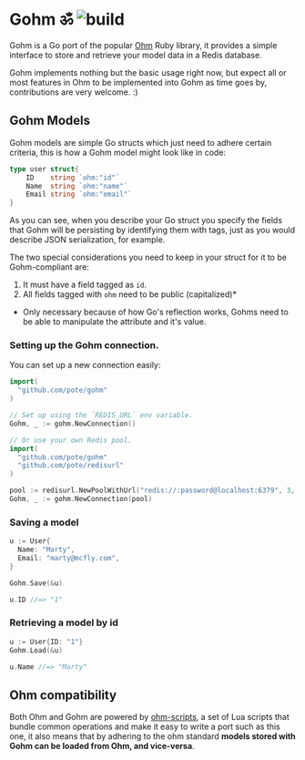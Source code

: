 # Gohm ॐ ![build](https://travis-ci.org/pote/gohm.svg)

Gohm is a Go port of the popular [Ohm](https://github.com/soveran/ohm) Ruby library, it provides a simple interface to store and retrieve your model data in a Redis database.

Gohm implements nothing but the basic usage right now, but expect all or most features in Ohm to be implemented into Gohm as time goes by, contributions are very welcome. :) 


## Gohm Models

Gohm models are simple Go structs which just need to adhere certain criteria, this is how a Gohm model might look like in code:

```go
type user struct{
	ID    string `ohm:"id"`
	Name  string `ohm:"name"`
	Email string `ohm:"email"`
}
```

As you can see, when you describe your Go struct you specify the fields that Gohm will be persisting by identifying them with tags, just as you would describe JSON serialization, for example.

The two special considerations you need to keep in your struct for it to be Gohm-compliant are:

1) It must have a field tagged as `id`.
2) All fields tagged with `ohm` need to be public (capitalized)\*

* Only necessary because of how Go's reflection works, Gohms need to be able to manipulate the attribute and it's value.


### Setting up the Gohm connection.

You can set up a new connection easily:

```go
import(
  "github.com/pote/gohm"
)

// Set up using the `REDIS_URL` env variable.
Gohm, _ := gohm.NewConnection()

// Or use your own Redis pool.
import(
  "github.com/pote/gohm"
  "github.com/pote/redisurl"
)

pool := redisurl.NewPoolWithUrl("redis://:password@localhost:6379", 3, 200, "240s")
Gohm, _ := gohm.NewConnection(pool)
```

### Saving a model

```go
u := User{
  Name: "Marty",
  Email: "marty@mcfly.com",
}

Gohm.Save(&u)

u.ID //=> "1"
```

### Retrieving a model by id

```go
u := User{ID: "1"}
Gohm.Load(&u)

u.Name //=> "Marty"
```

## Ohm compatibility

Both Ohm and Gohm are powered by [ohm-scripts](https://github.com/soveran/ohm-scripts), a set of Lua scripts that bundle common operations and make it easy to write a port such as this one, it also means that by adhering to the ohm standard **models stored with Gohm can be loaded from Ohm, and vice-versa**.
